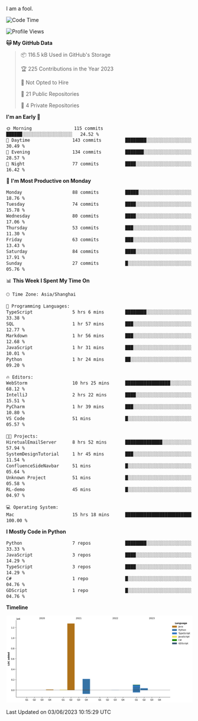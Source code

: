 I am a fool.

<!--START_SECTION:waka-->
![Code Time](http://img.shields.io/badge/Code%20Time-453%20hrs%2044%20mins-blue)

![Profile Views](http://img.shields.io/badge/Profile%20Views-2-blue)

**🐱 My GitHub Data** 

> 📦 116.5 kB Used in GitHub's Storage 
 > 
> 🏆 225 Contributions in the Year 2023
 > 
> 🚫 Not Opted to Hire
 > 
> 📜 21 Public Repositories 
 > 
> 🔑 4 Private Repositories 
 > 
**I'm an Early 🐤** 

```text
🌞 Morning                115 commits         ██████░░░░░░░░░░░░░░░░░░░   24.52 % 
🌆 Daytime                143 commits         ████████░░░░░░░░░░░░░░░░░   30.49 % 
🌃 Evening                134 commits         ███████░░░░░░░░░░░░░░░░░░   28.57 % 
🌙 Night                  77 commits          ████░░░░░░░░░░░░░░░░░░░░░   16.42 % 
```
📅 **I'm Most Productive on Monday** 

```text
Monday                   88 commits          █████░░░░░░░░░░░░░░░░░░░░   18.76 % 
Tuesday                  74 commits          ████░░░░░░░░░░░░░░░░░░░░░   15.78 % 
Wednesday                80 commits          ████░░░░░░░░░░░░░░░░░░░░░   17.06 % 
Thursday                 53 commits          ███░░░░░░░░░░░░░░░░░░░░░░   11.30 % 
Friday                   63 commits          ███░░░░░░░░░░░░░░░░░░░░░░   13.43 % 
Saturday                 84 commits          ████░░░░░░░░░░░░░░░░░░░░░   17.91 % 
Sunday                   27 commits          █░░░░░░░░░░░░░░░░░░░░░░░░   05.76 % 
```


📊 **This Week I Spent My Time On** 

```text
🕑︎ Time Zone: Asia/Shanghai

💬 Programming Languages: 
TypeScript               5 hrs 6 mins        ████████░░░░░░░░░░░░░░░░░   33.38 % 
SQL                      1 hr 57 mins        ███░░░░░░░░░░░░░░░░░░░░░░   12.77 % 
Markdown                 1 hr 56 mins        ███░░░░░░░░░░░░░░░░░░░░░░   12.68 % 
JavaScript               1 hr 31 mins        ███░░░░░░░░░░░░░░░░░░░░░░   10.01 % 
Python                   1 hr 24 mins        ██░░░░░░░░░░░░░░░░░░░░░░░   09.20 % 

🔥 Editors: 
WebStorm                 10 hrs 25 mins      █████████████████░░░░░░░░   68.12 % 
IntelliJ                 2 hrs 22 mins       ████░░░░░░░░░░░░░░░░░░░░░   15.51 % 
PyCharm                  1 hr 39 mins        ███░░░░░░░░░░░░░░░░░░░░░░   10.80 % 
VS Code                  51 mins             █░░░░░░░░░░░░░░░░░░░░░░░░   05.57 % 

🐱‍💻 Projects: 
HiretualEmailServer      8 hrs 52 mins       ██████████████░░░░░░░░░░░   57.94 % 
SystemDesignTutorial     1 hr 45 mins        ███░░░░░░░░░░░░░░░░░░░░░░   11.54 % 
ConfluenceSideNavbar     51 mins             █░░░░░░░░░░░░░░░░░░░░░░░░   05.64 % 
Unknown Project          51 mins             █░░░░░░░░░░░░░░░░░░░░░░░░   05.58 % 
RL-demo                  45 mins             █░░░░░░░░░░░░░░░░░░░░░░░░   04.97 % 

💻 Operating System: 
Mac                      15 hrs 18 mins      █████████████████████████   100.00 % 
```

**I Mostly Code in Python** 

```text
Python                   7 repos             ████████░░░░░░░░░░░░░░░░░   33.33 % 
JavaScript               3 repos             ████░░░░░░░░░░░░░░░░░░░░░   14.29 % 
TypeScript               3 repos             ████░░░░░░░░░░░░░░░░░░░░░   14.29 % 
C#                       1 repo              █░░░░░░░░░░░░░░░░░░░░░░░░   04.76 % 
GDScript                 1 repo              █░░░░░░░░░░░░░░░░░░░░░░░░   04.76 % 
```



**Timeline**

![Lines of Code chart](https://raw.githubusercontent.com/VeejaLiu/VeejaLiu/master/assets/bar_graph.png)


 Last Updated on 03/06/2023 10:15:29 UTC
<!--END_SECTION:waka-->
